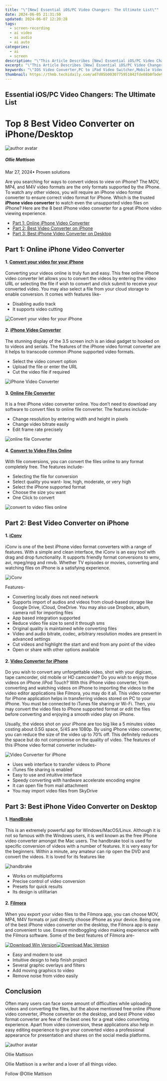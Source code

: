 ```yaml
---
title: "\"[New] Essential iOS/PC Video Changers  The Ultimate List\""
date: 2024-06-05 21:31:50
updated: 2024-06-07 12:20:28
tags: 
  - screen-recording
  - ai video
  - ai audio
  - ai auto
categories: 
  - ai
  - screen
description: "\"This Article Describes [New] Essential iOS/PC Video Changers: The Ultimate List\""
excerpt: "\"This Article Describes [New] Essential iOS/PC Video Changers: The Ultimate List\""
keywords: "\"IOS Video Converter,PC to iPad Video Switcher,Mobile Video Adapter,Mac Video Transformer,IOS Media Change Tool,Cross-Platform Video Changer,IPhone/PC Video Exchange\""
thumbnail: https://thmb.techidaily.com/ad7d05b0030775951042fde08b0fbde9a0ebb4cf05f0435bf5618af5d7b42ae3.jpg
---
```


## Essential iOS/PC Video Changers: The Ultimate List

# Top 8 Best Video Converter on iPhone/Desktop

![author avatar](https://images.wondershare.com/filmora/article-images/ollie-mattison.jpg)

##### Ollie Mattison

 Mar 27, 2024• Proven solutions

Are you searching for ways to convert videos to view on iPhone? The MOV, MP4, and M4V video formats are the only formats supported by the iPhone. To watch any other videos, you will require an iPhone video format converter to ensure correct video format for iPhone. Which is the trusted **iPhone video converter** to watch even the unsupported video files on iPhone? Here are the 8 best iPhone video converter for a great iPhone video viewing experience.

* [Part 1: Online iPhone Video Converter](#part1)
* [Part 2: Best Video Converter on iPhone](#part2)
* [Part 3: Best iPhone Video Converter on Desktop](#part3)

## Part 1: Online iPhone Video Converter

#### 1. [Convert your video for your iPhone](https://video.online-convert.com/convert-video-for-iphone)

Converting your videos online is truly fun and easy. This free online iPhone video converter let allows you to convert the videos by entering the video URL or selecting the file if wish to convert and click submit to receive your converted video. You may also select a file from your cloud storage to enable conversion. It comes with features like-

* Disabling audio track
* It supports video cutting

![Convert your video for your iPhone](https://images.wondershare.com/filmora/article-images/video-online-iphone.jpg)

#### 2. [iPhone Video Converter](https://www.onlineconverter.com/iphone-video)

The stunning display of the 3.5 screen inch is an ideal gadget to hooked on to videos and serials. The features of the iPhone video format converter are it helps to transcode common iPhone supported video formats.

* Select the video convert option
* Upload the file or enter the URL
* Cut the video file if required

![iPhone Video Converter](https://images.wondershare.com/filmora/article-images/iphone-video-converter.JPG)

#### 3. [Online File Converter](https://www.online-convert.com/)

It is a free iPhone video converter online. You don’t need to download any software to convert files to online file converter. The features include-

* Change resolution by entering width and height in pixels
* Change video bitrate easily
* Edit frame rate precisely

![online file Converter](https://images.wondershare.com/filmora/article-images/online-file-converter.jpg)

#### 4. [Convert to Video Files Online](https://www.files-conversion.com/)

With file conversions, you can convert the files online to any format completely free. The features include-

* Selecting the file for conversion
* Select quality you want- low, high, moderate, or very high
* Select the iPhone supported format
* Choose the size you want
* One Click to convert

![convert to video files online](https://images.wondershare.com/filmora/article-images/Convert-to-Video-Files-Online.JPG)

## Part 2: Best Video Converter on iPhone

#### 1. [iConv](https://itunes.apple.com/us/app/iconv-video-audio-converter/id972534752?mt=8)

iConv is one of the best iPhone video format converters with a range of features. With a simple and clean interface, the iConv is an easy tool with drag and drop functionality. It supports friendly format conversions to wmv, avi, mpeg/mpg and rmvb. Whether TV episodes or movies, converting and watching files on iPhone is a satisfying experience.

![iConv](https://images.wondershare.com/filmora/article-images/iConv-video-converter.jpg)

Features-

* Converting locally does not need network
* Supports import of audios and videos from cloud-based storage like Google Drive, iCloud, OneDrive. You may also use Dropbox, album, camera roll for importing files
* App based integration supported
* Reduce video file size to send it through sms
* Original quality is maintained while converting files
* Video and audio bitrate, codec, arbitrary resolution modes are present in advanced settings
* Cut videos and highlight the start and end from any point of the video
* Open or share with other options available

#### 2. [Video Converter for iPhone](https://itunes.apple.com/us/app/video-converter-for-iphone/id822912887?ls=1&mt=8)

Do you wish to convert any unforgettable video, shot with your digicam, tape camcorder, old mobile or HD camcorder? Do you wish to enjoy those videos on iPhone /iPod Touch? With this iPhone video converter, from converting and watching videos on iPhone to importing the videos to the video editor applications like Filmora, you may do it all. This video converter for iPhone application helps in transferring videos stored on PC to your iPhone. You must be connected to iTunes file sharing or Wi-Fi. Then, you may convert the video files to iPhone supported format or edit the files before converting and enjoying a smooth video play on iPhone.

Usually, the videos shot on your iPhone are too big like a 5 minutes video costing about 0.5G space, 5/4S are 1080p. By using iPhone video converter, you can reduce the size of the video up to 70% off. This definitely reduces the space but do not compromise on the quality of video. The features of this iPhone video format converter includes-

![Video Converter for iPhone](https://images.wondershare.com/filmora/article-images/Video-Converter-for-iPhone.jpg)

* Uses web interface to transfer videos to iPhone
* iTunes file sharing is enabled
* Easy to use and intuitive interface
* Speedy converting with hardware accelerate encoding engine
* It can open file from mail attachment
* You may import video files from SkyDrive

## Part 3: Best iPhone Video Converter on Desktop

#### 1. [HandBrake](https://handbrake.fr/)

This is an extremely powerful app for Windows/MacOS/Linux. Although it is not so famous with the Windows users, it is well known as the free iPhone video converter amongst the Mac users. The handbrake tool is used for specific conversion of videos with a number of features. It is very easy for the beginners. Within a minute, any amateur can rip open the DVD and convert the videos. It is loved for its features like

![handbrake](https://images.wondershare.com/filmora/article-images/handbrake.png)

* Works on multiplatforms
* Precise control of video conversion
* Presets for quick results
* Its design is utilitarian

#### 2. [Filmora](https://tools.techidaily.com/wondershare/filmora/download/)

When you export your video files to the Filmora app, you can choose MOV, MP4, M4V formats or just directly choose iPhone as your device. Being one of the best iPhone video converter on the desktop, the Filmora app is easy and convenient to use. Ensure mindboggling video making experience with the Filmora software. Some of the best features of Filmora are-

[![Download Win Version](https://images.wondershare.com/filmora/guide/download-btn-win.jpg)](https://tools.techidaily.com/wondershare/filmora/download/)[![Download Mac Version](https://images.wondershare.com/filmora/guide/download-btn-mac.jpg)](https://tools.techidaily.com/wondershare/filmora/download/)

* Easy and modern to use
* Intuitive design to help finish project
* Several graphic overlays and filters
* Add moving graphics to video
* Remove noise from video easily

## Conclusion

Often many users can face some amount of difficulties while uploading videos and converting the files, but the above mentioned free online iPhone video converter, iPhone converter on the desktop, and best iPhone video format converter are few of the best ones for a great video converting experience. Apart from video conversion, these applications also help in easy editing experience to give your converted video a professional appearance for presentation and shares on the social media platforms.

![author avatar](https://images.wondershare.com/filmora/article-images/ollie-mattison.jpg)

Ollie Mattison

Ollie Mattison is a writer and a lover of all things video.

Follow @Ollie Mattison


<ins class="adsbygoogle"
     style="display:block"
     data-ad-format="autorelaxed"
     data-ad-client="ca-pub-7571918770474297"
     data-ad-slot="1223367746"></ins>



<ins class="adsbygoogle"
     style="display:block"
     data-ad-client="ca-pub-7571918770474297"
     data-ad-slot="8358498916"
     data-ad-format="auto"
     data-full-width-responsive="true"></ins>

